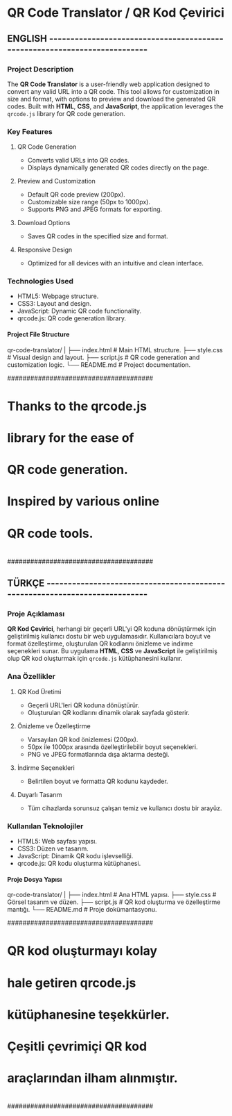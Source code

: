 # QR Code Translator / QR Kod Çevirici

## ENGLISH --------------------------------------------------------------------------

### Project Description

The **QR Code Translator** is a user-friendly web application designed to convert any valid URL into a QR code. This tool allows for customization in size and format, with options to preview and download the generated QR codes. Built with **HTML**, **CSS**, and **JavaScript**, the application leverages the `qrcode.js` library for QR code generation.

### Key Features

1. QR Code Generation
   - Converts valid URLs into QR codes.
   - Displays dynamically generated QR codes directly on the page.

2. Preview and Customization
   - Default QR code preview (200px).
   - Customizable size range (50px to 1000px).
   - Supports PNG and JPEG formats for exporting.

3. Download Options
   - Saves QR codes in the specified size and format.

4. Responsive Design
   - Optimized for all devices with an intuitive and clean interface.

### Technologies Used

- HTML5: Webpage structure.
- CSS3: Layout and design.
- JavaScript: Dynamic QR code functionality.
- qrcode.js: QR code generation library.

#### Project File Structure
qr-code-translator/
|
├── index.html # Main HTML structure.
├── style.css # Visual design and layout.
├── script.js # QR code generation and customization logic.
└── README.md # Project documentation.

######################################
#                                    #
#      Thanks to the qrcode.js       #
#      library for the ease of       #
#      QR code generation.           #
#      Inspired by various online    #
#      QR code tools.                #
#                                    #
######################################

## TÜRKÇE ---------------------------------------------------------------------------

### Proje Açıklaması

**QR Kod Çevirici**, herhangi bir geçerli URL'yi QR koduna dönüştürmek için geliştirilmiş kullanıcı dostu bir web uygulamasıdır. Kullanıcılara boyut ve format özelleştirme, oluşturulan QR kodlarını önizleme ve indirme seçenekleri sunar. Bu uygulama **HTML**, **CSS** ve **JavaScript** ile geliştirilmiş olup QR kod oluşturmak için `qrcode.js` kütüphanesini kullanır.

### Ana Özellikler

1. QR Kod Üretimi
   - Geçerli URL'leri QR koduna dönüştürür.
   - Oluşturulan QR kodlarını dinamik olarak sayfada gösterir.

2. Önizleme ve Özelleştirme
   - Varsayılan QR kod önizlemesi (200px).
   - 50px ile 1000px arasında özelleştirilebilir boyut seçenekleri.
   - PNG ve JPEG formatlarında dışa aktarma desteği.

3. İndirme Seçenekleri
   - Belirtilen boyut ve formatta QR kodunu kaydeder.

4. Duyarlı Tasarım
   - Tüm cihazlarda sorunsuz çalışan temiz ve kullanıcı dostu bir arayüz.

### Kullanılan Teknolojiler

- HTML5: Web sayfası yapısı.
- CSS3: Düzen ve tasarım.
- JavaScript: Dinamik QR kodu işlevselliği.
- qrcode.js: QR kodu oluşturma kütüphanesi.

#### Proje Dosya Yapısı
qr-code-translator/
|
├── index.html   # Ana HTML yapısı.
├── style.css    # Görsel tasarım ve düzen.
├── script.js    # QR kod oluşturma ve özelleştirme mantığı.
└── README.md    # Proje dokümantasyonu.

######################################
#                                    #
#     QR kod oluşturmayı kolay       #
#     hale getiren qrcode.js         #
#     kütüphanesine teşekkürler.     #
#     Çeşitli çevrimiçi QR kod       #
#     araçlarından ilham alınmıştır. #
#                                    #
######################################

